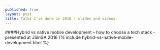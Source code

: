 ```yaml
---
published: true
layout: post
title: Talks I've done in 2016 - slides and videos
---
```

####Hybrid vs native mobile development – how to choose a tech stack - presented at JSinSA 2016
{% include hybrid-vs-native-mobile-development.html %}
